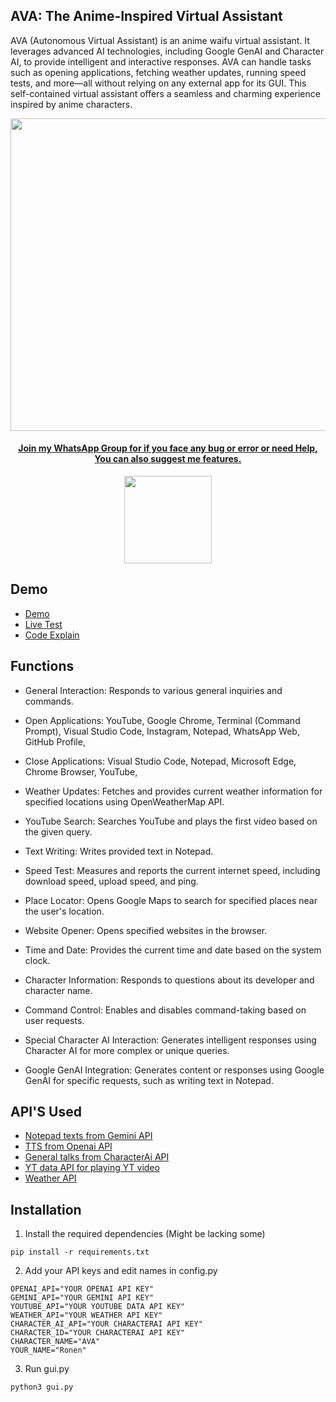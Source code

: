 ## AVA: The Anime-Inspired Virtual Assistant

AVA (Autonomous Virtual Assistant) is an anime waifu virtual assistant. It leverages advanced AI technologies, including Google GenAI and Character AI, to provide intelligent and interactive responses. AVA can handle tasks such as opening applications, fetching weather updates, running speed tests, and more—all without relying on any external app for its GUI. This self-contained virtual assistant offers a seamless and charming experience inspired by anime characters.

<p align="center">
<a href="https://github.com/Ronen6999/Autonomous-Virtual-Assistant">
    <img src="https://i.ibb.co/2hT7Hgm/2024-05-20-2.png" width="1920" height="500">
    <h4 align="center"> Join my WhatsApp Group for if you face any bug or error or need Help, You can also suggest me features.

<br>
</h4>

<p align="center" >
<a href="https://chat.whatsapp.com/E97PJIxKEvcKpRZFq7QWNV"><img src="https://img.shields.io/badge/Join Group-25D366?style=for-the-badge&logo=instagram&logoColor=white" width="140px">
</a>
</p>
  </a>
 
## Demo
 - [Demo]()
 - [Live Test]()
 - [Code Explain]()

## Functions 

- General Interaction:
Responds to various general inquiries and commands.

- Open Applications:
YouTube,
Google Chrome,
Terminal (Command Prompt),
Visual Studio Code,
Instagram,
Notepad,
WhatsApp Web,
GitHub Profile,

- Close Applications:
Visual Studio Code,
Notepad,
Microsoft Edge,
Chrome Browser,
YouTube,

- Weather Updates:
Fetches and provides current weather information for specified locations using OpenWeatherMap API.

- YouTube Search:
Searches YouTube and plays the first video based on the given query.

- Text Writing:
Writes provided text in Notepad.

- Speed Test:
Measures and reports the current internet speed, including download speed, upload speed, and ping.

- Place Locator:
Opens Google Maps to search for specified places near the user's location.

- Website Opener:
Opens specified websites in the browser.

- Time and Date:
Provides the current time and date based on the system clock.

- Character Information:
Responds to questions about its developer and character name.

- Command Control:
Enables and disables command-taking based on user requests.

- Special Character AI Interaction:
Generates intelligent responses using Character AI for more complex or unique queries.

- Google GenAI Integration:
Generates content or responses using Google GenAI for specific requests, such as writing text in Notepad.

## API'S Used

 - [Notepad texts from Gemini API](https://ai.google.dev/?gad_source=1&gclid=Cj0KCQjw6auyBhDzARIsALIo6v9ti61NHvqFunUKsMwzEVwtjtdP0h69vNzHCWMRG4zVbRy6mCNmcJMaAuQCEALw_wcB)
 - [TTS from Openai API](https://platform.openai.com/docs/guides/text-to-speech)
 - [General talks from CharacterAi API](https://beta.character.ai/chats)
 - [YT data API for playing YT video](https://developers.google.com/youtube/v3)
 - [Weather API](https://api.openweathermap.org/data/2.5/weather)

## Installation

1. Install the required dependencies (Might be lacking some)

```
pip install -r requirements.txt
```

2. Add your API keys and edit names in config.py 

```
OPENAI_API="YOUR OPENAI API KEY"
GEMINI_API="YOUR GEMINI API KEY"
YOUTUBE_API="YOUR YOUTUBE DATA API KEY"
WEATHER_API="YOUR WEATHER API KEY"
CHARACTER_AI_API="YOUR CHARACTERAI API KEY"
CHARACTER_ID="YOUR CHARACTERAI API KEY"
CHARACTER_NAME="AVA"
YOUR_NAME="Ronen"
```

3. Run gui.py

```
python3 gui.py
```
